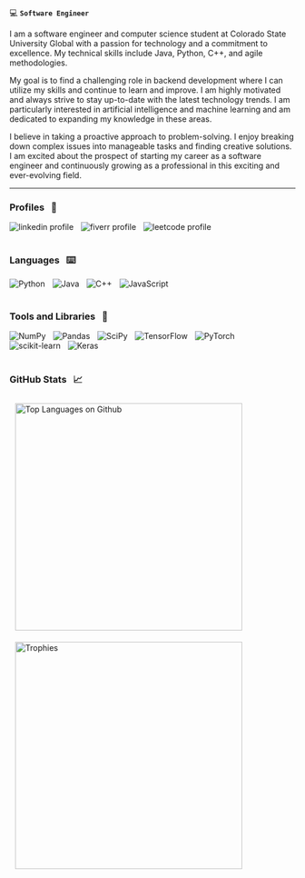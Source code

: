 :computer: **`Software Engineer`**

I am a software engineer and computer science student at Colorado State University Global with a passion for technology and a commitment to excellence. My technical skills include Java, Python, C++, and agile methodologies.

My goal is to find a challenging role in backend development where I can utilize my skills and continue to learn and improve. I am highly motivated and always strive to stay up-to-date with the latest technology trends. I am particularly interested in artificial intelligence and machine learning and am dedicated to expanding my knowledge in these areas.

I believe in taking a proactive approach to problem-solving. I enjoy breaking down complex issues into manageable tasks and finding creative solutions. I am excited about the prospect of starting my career as a software engineer and continuously growing as a professional in this exciting and ever-evolving field.

***

### Profiles &nbsp; :bust_in_silhouette:

<p>
  <a href="https://www.linkedin.com/in/jacob-kerames/">
    <img align="left" alt="linkedin profile" title="Connect on LinkedIn" width="auto" style="padding-right:10px;" src="https://img.shields.io/badge/LinkedIn-blue?style=for-the-badge&logo=linkedin&logoColor=white"/></a>
  <a href="https://www.fiverr.com/jacobkerames">
    <img align="left" alt="fiverr profile" title="View My Fiverr Profile" width="auto" style="padding-right:10px;" src="https://img.shields.io/badge/Fiverr-1DBF73.svg?style=for-the-badge&logo=Fiverr&logoColor=white"/></a>
  <a href="https://leetcode.com/JacobKerames/">
    <img align="left" alt="leetcode profile" title="View My LeetCode Profile" width="auto" style="padding-right:10px;" src="https://img.shields.io/badge/LeetCode-000000?style=for-the-badge&logo=LeetCode&logoColor=#d16c06"/></a>
</p>
<br>

#

### Languages &nbsp; :keyboard:

<p>
  <picture>
    <img align="left" alt="Python" width="auto" style="padding-right:10px;" src="https://img.shields.io/badge/Python-3776AB?style=for-the-badge&logo=python&logoColor=white"/>
  </picture>
  <picture>
    <img align="left" alt="Java" width="auto" style="padding-right:10px;" src="https://img.shields.io/badge/Java-ED8B00?style=for-the-badge&logo=java&logoColor=white"/>
  </picture>
  <picture>
    <img align="left" alt="C++" width="auto" style="padding-right:10px;" src="https://img.shields.io/badge/C%2B%2B-00599C?style=for-the-badge&logo=c%2B%2B&logoColor=white" />
  </picture>
  <picture>
    <img align="left" alt="JavaScript" width="auto" style="padding-right:10px;" src="https://img.shields.io/badge/javascript-%23323330.svg?style=for-the-badge&logo=javascript&logoColor=%23F7DF1E"/>
  </picture>
</p>
<br>

#

### Tools and Libraries &nbsp; :toolbox:

<p>
  <picture>
    <img align="left" alt="NumPy" width="auto" style="padding-right:10px;" src="https://img.shields.io/badge/numpy-%23013243.svg?style=for-the-badge&logo=numpy&logoColor=white"/>
  </picture>
  <picture>
    <img align="left" alt="Pandas" width="auto" style="padding-right:10px;" src="https://img.shields.io/badge/pandas-%23150458.svg?style=for-the-badge&logo=pandas&logoColor=white"/>
  </picture>
  <picture>
    <img align="left" alt="SciPy" width="auto" style="padding-right:10px;" src="https://img.shields.io/badge/SciPy-%230C55A5.svg?style=for-the-badge&logo=scipy&logoColor=%white"/>
  </picture>
  <picture>
    <img align="left" alt="TensorFlow" width="auto" style="padding-right:10px;" src="https://img.shields.io/badge/TensorFlow-%23FF6F00.svg?style=for-the-badge&logo=TensorFlow&logoColor=white"/>
  </picture>
  <picture>
    <img align="left" alt="PyTorch" width="auto" style="padding-right:10px;" src="https://img.shields.io/badge/PyTorch-%23EE4C2C.svg?style=for-the-badge&logo=PyTorch&logoColor=white"/>
  </picture>
  <picture>
    <img align="left" alt="scikit-learn" width="auto" style="padding-right:10px;" src="https://img.shields.io/badge/scikit--learn-%23F7931E.svg?style=for-the-badge&logo=scikit-learn&logoColor=white"/>
  </picture>
  <picture>
    <img align="left" alt="Keras" width="auto" style="padding-right:10px;" src="https://img.shields.io/badge/Keras-%23D00000.svg?style=for-the-badge&logo=Keras&logoColor=white"/>
  </picture>
</p>
<br>
<br>

#

### GitHub Stats &nbsp; :chart_with_upwards_trend:
<div>
 <div>
   <picture>
     <img align="left" alt="Top Languages on Github" width="400" style="padding:10px;" src="https://github-readme-stats-git-masterrstaa-rickstaa.vercel.app/api/top-langs/?username=JacobKerames&layout=compact&theme=github_dark&card_width=auto&langs_count=6"/>
   </picture>
 </div>
 &nbsp;
 <div>
   <picture>
     <img align="left" alt="Trophies" width="400" style="padding:10px;" src="https://github-readme-stats-git-masterrstaa-rickstaa.vercel.app/api?username=JacobKerames&theme=github_dark&show_icons=true&hide_title=true&count_private=true&include_all_commits=true"/>
   </picture>
 </div>
</div>
